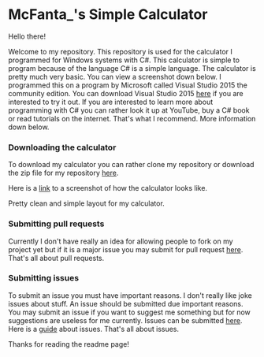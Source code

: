 # McFanta_'s Simple Calculator

Hello there!

Welcome to my repository. This repository is used for the calculator I programmed for Windows systems with C#. This calculator is simple to program because of the language C# is a simple language. The calculator is pretty much very basic. You can view a screenshot down below. I programmed this on a program by Microsoft called Visual Studio 2015 the community edition. You can download Visual Studio 2015 <a href="https://go.microsoft.com/fwlink/?LinkId=691978&clcid=0x409">here</a> if you are interested to try it out. If you are interested to learn more about programming with C# you can rather look it up at YouTube, buy a C# book or read tutorials on the internet. That's what I recommend. More information down below. 

<h3>Downloading the calculator</h3>

To download my calculator you can rather clone my repository or download the zip file for my repository <a href="https://github.com/McFanta/Simple-Calculator/archive/master.zip">here</a>. 

Here is a <a href="http://imgur.com/LE5R303">link</a> to a screenshot of how the calculator looks like.

Pretty clean and simple layout for my calculator.


<h3>Submitting pull requests</h3>
Currently I don't have really an idea for allowing people to fork on my project yet but if it is a major issue you may submit for pull request <a href="https://github.com/McFanta/Simple-Calculator/pulls">here</a>. That's all about pull requests.


<h3>Submitting issues</h3>
To submit an issue you must have important reasons. I don't really like joke issues about stuff. An issue should be submitted due important reasons. You may submit an issue if you want to suggest me something but for now suggestions are useless for me currently. Issues can be submitted <a href="https://github.com/McFanta/Simple-Calculator/pulls">here</a>. Here is a <a href="https://github.com/McFanta/Simple-Calculator/issues/2">guide</a> about issues. That's all about issues.

Thanks for reading the readme page!



